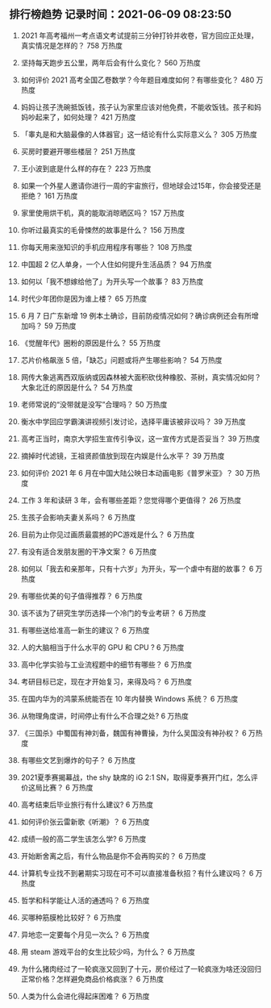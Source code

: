 
## 排行榜趋势 记录时间：2021-06-09 08:23:50
  
  1. 2021 年高考福州一考点语文考试提前三分钟打铃并收卷，官方回应正处理，真实情况是怎样的？ 758 万热度
    
  2. 坚持每天跑步五公里，两年后会有什么变化？ 560 万热度
    
  3. 如何评价 2021 高考全国乙卷数学？今年题目难度如何？有哪些变化？ 480 万热度
    
  4. 妈妈让孩子洗碗抵饭钱，孩子认为家里应该对他免费，不能收饭钱。孩子和妈妈吵起来了，如何处理？ 421 万热度
    
  5. 「睾丸是和大脑最像的人体器官」这一结论有什么实际意义么？ 305 万热度
    
  6. 买房时要避开哪些楼层？ 251 万热度
    
  7. 王小波到底是什么样的存在？ 223 万热度
    
  8. 如果一个外星人邀请你进行一周的宇宙旅行，但地球会过15年，你会接受还是拒绝？ 161 万热度
    
  9. 家里使用烘干机，真的能取消晾晒区吗？ 157 万热度
    
  10. 你听过最真实的毛骨悚然的故事是什么？ 156 万热度
    
  11. 你每天用来涨知识的手机应用程序有哪些？ 108 万热度
    
  12. 中国超 2 亿人单身，一个人住如何提升生活品质？ 94 万热度
    
  13. 如何以「我不想嫁给他了」为开头写一个故事？ 83 万热度
    
  14. 时代少年团你是因为谁上楼？ 65 万热度
    
  15. 6 月 7 日广东新增 19 例本土确诊，目前防疫情况如何？确诊病例还会有所增加吗？ 59 万热度
    
  16. 《觉醒年代》圈粉的原因是什么？ 55 万热度
    
  17. 芯片价格飙涨 5 倍，「缺芯」问题或将产生哪些影响？ 54 万热度
    
  18. 网传大象逃离西双版纳或因森林被大面积砍伐种橡胶、茶树，真实情况如何？大象北迁的原因是什么？ 54 万热度
    
  19. 老师常说的“没带就是没写”合理吗？ 50 万热度
    
  20. 衡水中学回应学霸演讲视频引发讨论，选择平庸该被非议吗？ 39 万热度
    
  21. 高考正当时，南京大学招生宣传引争议，这一宣传方式是否妥当？ 39 万热度
    
  22. 摘掉时代滤镜，王祖贤颜值放到现在内娱是什么水平？ 39 万热度
    
  23. 如何评价 2021 年 6 月在中国大陆公映日本动画电影《普罗米亚》？ 30 万热度
    
  24. 工作 3 年和读研 3 年，会有哪些差距？您觉得哪个更值得？ 26 万热度
    
  25. 生孩子会影响夫妻关系吗？ 6 万热度
    
  26. 目前为止你见过画质最震撼的PC游戏是什么？ 6 万热度
    
  27. 有没有适合发朋友圈的干净文案？ 6 万热度
    
  28. 如何以「我去和亲那年，只有十六岁」为开头，写一个虐中有甜的故事？ 6 万热度
    
  29. 有哪些优美的句子值得推荐？ 6 万热度
    
  30. 该不该为了研究生学历选择一个冷门的专业考研？ 6 万热度
    
  31. 有哪些送给准高一新生的建议？ 6 万热度
    
  32. 人的大脑相当于什么水平的 GPU 和 CPU ? 6 万热度
    
  33. 高中化学实验与工业流程题中的细节有哪些？ 6 万热度
    
  34. 考研目标已定，现在才开始复习，来得及吗？ 6 万热度
    
  35. 在国内华为的鸿蒙系统能否在 10 年内替换 Windows 系统？ 6 万热度
    
  36. 从物理角度讲，时间停止有什么不合理之处? 6 万热度
    
  37. 《三国杀》中蜀国有神刘备，魏国有神曹操，为什么吴国没有神孙权？ 6 万热度
    
  38. 有哪些文艺到爆炸的句子？ 6 万热度
    
  39. 2021夏季赛揭幕战，the shy 缺席的 iG 2:1 SN，取得夏季赛开门红，怎么评价这局比赛？ 6 万热度
    
  40. 高考结束后毕业旅行有什么建议? 6 万热度
    
  41. 如何评价张云雷新歌《听潮》？ 6 万热度
    
  42. 成绩一般的高二学生该怎么学? 6 万热度
    
  43. 开始断舍离之后，有什么物品是你不会再购买的？ 6 万热度
    
  44. 计算机专业找不到暑期实习现在可不可以直接准备秋招？有什么建议吗？ 6 万热度
    
  45. 哲学和科学能让人活的通透吗？ 6 万热度
    
  46. 买哪种筋膜枪比较好？ 6 万热度
    
  47. 异地恋一定要每个月见一次么？ 6 万热度
    
  48. 用 steam 游戏平台的女生比较少吗，为什么？ 6 万热度
    
  49. 为什么猪肉经过了一轮疯涨又回到了十元，房价经过了一轮疯涨为啥还没回归正常价格？怎样避免商品价格疯涨？ 6 万热度
    
  50. 人类为什么会进化得起床困难？ 6 万热度
    